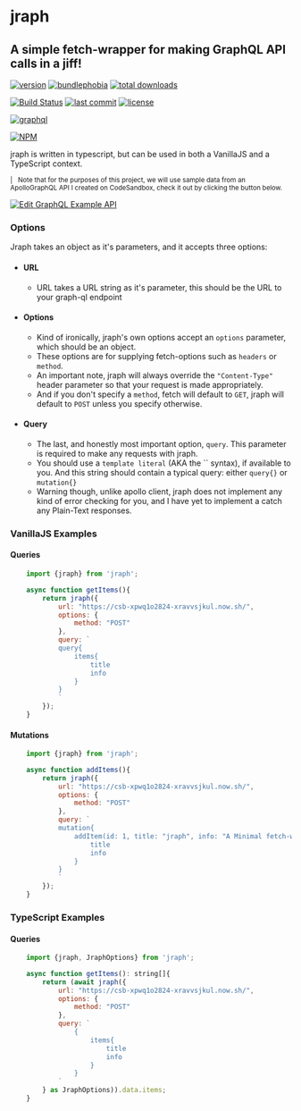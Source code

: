# jraph
## A simple fetch-wrapper for making GraphQL API calls in a jiff!


[![version](https://badgen.net/npm/v/jraph)](https://badgen.net/npm/v/jraph) 
[![bundlephobia](https://badgen.net/bundlephobia/minzip/jraph)](https://bundlephobia.com/result?p=jraph@1.4.0) 
[![total downloads](https://badgen.net/npm/dt/jraph)](https://badgen.net/npm/dt/jraph) 

[![Build Status](https://travis-ci.org/ianfabs/jraph.svg?branch=master)](https://travis-ci.org/ianfabs/jraph)
[![last commit](https://badgen.net/github/last-commit/ianfabs/jraph)](https://badgen.net/github/last-commit/ianfabs/jraph) 
[![license](https://badgen.net/github/license/ianfabs/jraph)](https://badgen.net/github/license/ianfabs/jraph) 

[![graphql](https://badgen.net/badge//graphql?icon=graphql)](https://badgen.net/badge//graphql?icon=graphql) 

[![NPM](https://nodei.co/npm/jraph.png?mini=true)](https://nodei.co/npm/jraph/) 

jraph is written in typescript, but can be used in both a VanillaJS and a TypeScript context.

<small>
    | &nbsp; Note that for the purposes of this project, we will use sample data from an ApolloGraphQL API I created on CodeSandbox, check it out by clicking the button below.
</small>

[![Edit GraphQL Example API](https://codesandbox.io/static/img/play-codesandbox.svg)](https://codesandbox.io/s/xpwq1o2824?autoresize=1&hidenavigation=1)

### Options

Jraph takes an object as it's parameters, and it accepts three options:

 - #### URL
   - URL takes a URL string as it's parameter, this should be the URL to your graph-ql endpoint
 - #### Options
   - Kind of ironically, jraph's own options accept an `options` parameter, which should be an object.
   - These options are for supplying fetch-options such as `headers` or `method`.
   - An important note, jraph will always override the `"Content-Type"` header parameter so that your request is made appropriately.
   - And if you don't specify a `method`, fetch will default to `GET`, jraph will default to `POST` unless you specify otherwise.
 - #### Query
   - The last, and honestly most important option, `query`. This parameter is required to make any requests with jraph.
   - You should use a `template literal` (AKA the \`\` syntax), if available to you. And this string should contain a typical query: either `query{}` or `mutation{}`
   - Warning though, unlike apollo client, jraph does not implement any kind of error checking for you, and I have yet to implement a catch any Plain-Text responses.

### VanillaJS Examples

#### Queries
```js
    import {jraph} from 'jraph';

    async function getItems(){
        return jraph({
            url: "https://csb-xpwq1o2824-xravvsjkul.now.sh/",
            options: {
                method: "POST"
            },
            query: `
            query{
                items{
                    title
                    info
                }
            }
            `
        });
    }
```

#### Mutations
```js
    import {jraph} from 'jraph';

    async function addItems(){
        return jraph({
            url: "https://csb-xpwq1o2824-xravvsjkul.now.sh/",
            options: {
                method: "POST"
            },
            query: `
            mutation{
                addItem(id: 1, title: "jraph", info: "A Minimal fetch-wrapper for making GraphQL queries!"){
                    title
                    info
                }
            }
            `
        });
    }
```

### TypeScript Examples

#### Queries
```js
    import {jraph, JraphOptions} from 'jraph';

    async function getItems(): string[]{
        return (await jraph({
            url: "https://csb-xpwq1o2824-xravvsjkul.now.sh/",
            options: {
                method: "POST"
            },
            query: `
                {
                    items{
                        title
                        info
                    }
                }
            `
        } as JraphOptions)).data.items;
    }
```
